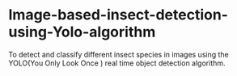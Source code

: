 # Image-based-insect-detection-using-Yolo-algorithm
To detect and classify different insect species in images using the YOLO(You Only Look Once ) real time  object detection algorithm.
